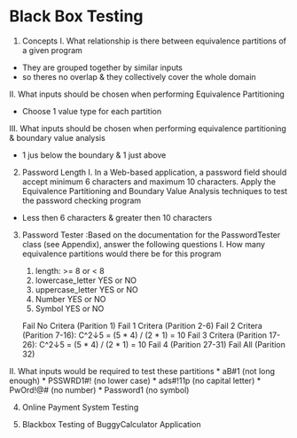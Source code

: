 # Black Box Testing
1. Concepts
I. What relationship is there between equivalence partitions of a given program
* They are grouped together by similar inputs
* so theres no overlap & they collectively cover the whole domain

II. What inputs should be chosen when performing Equivalence Partitioning
* Choose 1 value type for each partition


III. What inputs should be chosen when performing equivalence partitioning & boundary value analysis
* 1 jus below the boundary & 1 just above

2. Password Length
I. In a Web-based application, a password field should accept minimum 6 characters
and maximum 10 characters. Apply the Equivalence Partitioning and Boundary Value Analysis techniques to test the password checking program
* Less then 6 characters & greater then 10 characters

3. Password Tester :Based on the documentation for the PasswordTester class (see Appendix), answer the following questions
I. How many equivalence partitions would there be for this program
    1. length:              >= 8 or < 8
    2. lowercase_letter     YES or NO
    3. uppercase_letter     YES or NO
    4. Number               YES or NO
    5. Symbol               YES or NO

    Fail No Critera (Parition 1)
    Fail 1 Critera (Parition 2-6)
    Fail 2 Critera (Parition 7-16): C^2↓5 = (5 * 4) / (2 * 1) = 10
    Fail 3 Critera (Parition 17-26): C^2↓5 = (5 * 4) / (2 * 1) = 10
    Fail 4 (Parition 27-31)
    Fail All (Parition 32)

II. What inputs would be required to test these partitions
    * aB#1 (not long enough)
    * PSSWRD1#! (no lower case)
    * ads#!11p (no capital letter)
    * PwOrd!@# (no number)
    * Password1 (no symbol)


4. Online Payment System Testing

5. Blackbox Testing of BuggyCalculator Application

